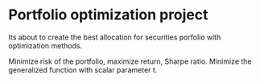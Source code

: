 # Portfolio optimization project
Its about to create the best allocation for securities porfolio with optimization methods. 

Minimize risk of the portfolio, maximize return, Sharpe ratio. Minimize the generalized function with scalar parameter t.
